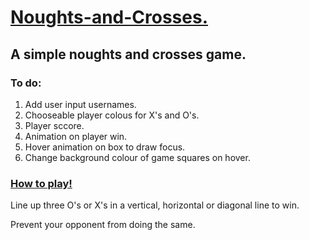 <h1><ins>Noughts-and-Crosses.</ins></h1>
<h2>A simple noughts and crosses game.</h2>
<h3>To do:</h3>
<ol>
  <li>Add user input usernames.</li> 
  <li>Chooseable player colous for X's and O's.</li>
  <li>Player sccore.</li>
  <li>Animation on player win.</li>
  <li>Hover animation on box to draw focus.</li>
  <li>Change background colour of game squares on hover. </li>
</ol>

<h3> <ins> How to play! </ins> </h3>

  <p>Line up three O's or X's in a vertical, horizontal or diagonal line to win. </p> 
  <p> Prevent your opponent from doing the same. </p>

